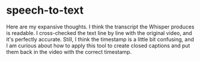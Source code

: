 # speech-to-text



Here are my expansive thoughts. 
I think the transcript the Whisper produces is readable. I cross-checked the text line by line with the original video, and it's perfectly accurate. Still, I think the timestamp is a little bit confusing, and I am curious about how to apply this tool to create closed captions and put them back in the video with the correct timestamp.    






